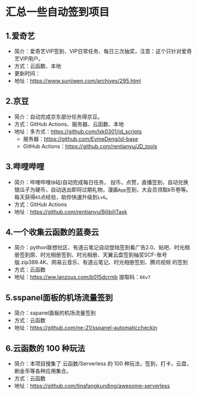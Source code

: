 # 汇总一些自动签到项目


<!--more-->

## 1.爱奇艺

- 简介：爱奇艺VIP签到、VIP日常任务、每日三次抽奖，注意：这个只针对爱奇艺VIP用户。
- 方式：云函数、本地
- 更新时间：
- 地址：https://www.sunjiwen.com/archives/295.html

## 2.京豆

- 简介：自动完成京东部分任务得京豆。
- 方式：GitHub Actions、服务器、云函数、本地
- 地址：多方式：https://github.com/lxk0301/jd_scripts
  - 服务器：https://github.com/EvineDeng/jd-base
  - GitHub Actions：https://github.com/rentianyu/JD_tools

## 3.哔哩哔哩

- 简介：哔哩哔哩(`B`站)自动完成每日任务， 投币，点赞，直播签到，自动兑换银瓜子为硬币，自动送出即将过期礼物，漫画`App`签到，大会员领取`B`币卷等。每天获得`65`点经验，助你快速升级到`Lv6`。
- 方式：GitHub Actions
- 地址：https://github.com/rentianyu/BilibiliTask

## 4.一个收集云函数的蓝奏云

- 简介：python联想社区、有道云笔记自动登陆签到看广告2.0、贴吧、时光相册签到原、时光相册签到、时光相册、天翼云盘签到抽奖SCF-账号版.zip389.4K、网易云音乐、有道云笔记、时光相册签到、腾讯视频 的签到
- 方式：云函数
- 地址：https://ww.lanzous.com/b015dcrmb     提取码：`66v7`

## 5.sspanel面板的机场流量签到

- 简介：sspanel面板的机场流量签到
- 方式：云函数
- 地址：https://github.com/ne-21/sspanel-automaticcheckin

## 6.云函数的 100 种玩法

- 简介：本项目搜集了 云函数/Serverless 的 100 种玩法，签到，打卡，云盘，刷金币等各种应用集合。
- 方式：云函数
- 地址：https://github.com/tinafangkunding/awesome-serverless






